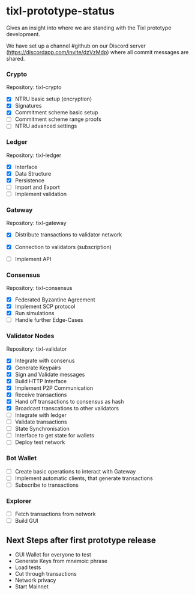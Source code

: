 # tixl-prototype-status
Gives an insight into where we are standing with the Tixl prototype development.

We have set up a channel #github on our Discord server (https://discordapp.com/invite/dzVzMdp) where all commit messages are shared. 

### Crypto 
Repository: tixl-crypto
- [x] NTRU basic setup (encryption) 
- [x] Signatures
- [x] Commitment scheme basic setup
- [ ] Commitment scheme range proofs
- [ ] NTRU advanced settings

### Ledger
Repository: tixl-ledger
- [x] Interface
- [x] Data Structure
- [x] Persistence
- [ ] Import and Export
- [ ] Implement validation

### Gateway
Repository: tixl-gateway
- [x] Distribute transactions to validator network
- [x] Connection to validators (subscription)
- [ ] Implement API


### Consensus 
Repository: tixl-consensus
- [x] Federated Byzantine Agreement
- [x] Implement SCP protocol
- [x] Run simulations
- [ ] Handle further Edge-Cases

### Validator Nodes 
Repository: tixl-validator
- [x] Integrate with consenus
- [x] Generate Keypairs
- [x] Sign and Validate messages
- [x] Build HTTP Interface
- [x] Implement P2P Communication
- [x] Receive transactions
- [x] Hand off transactions to consensus as hash
- [x] Broadcast transcations to other validators
- [ ] Integrate with ledger
- [ ] Validate transactions
- [ ] State Synchronisation
- [ ] Interface to get state for wallets
- [ ] Deploy test network

### Bot Wallet
- [ ] Create basic operations to interact with Gateway
- [ ] Implement automatic clients, that generate transactions
- [ ] Subscribe to transactions

### Explorer
- [ ] Fetch transactions from network
- [ ] Build GUI

## Next Steps after first prototype release
- GUI Wallet for everyone to test
- Generate Keys from mnemoic phrase
- Load tests
- Cut through transactions
- Network privacy
- Start Mainnet
